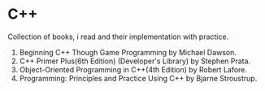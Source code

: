 # C++
Collection of books, i read and their implementation with practice.

1. Beginning C++ Though Game Programming by Michael Dawson.
2. C++ Primer Plus(6th Edition) (Developer's Library) by Stephen Prata.
3. Object-Oriented Programming in C++(4th Edition) by Robert Lafore.
4. Programming: Principles and Practice Using C++ by Bjarne Stroustrup.
